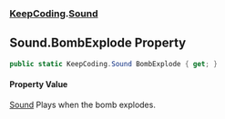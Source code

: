 ### [KeepCoding](KeepCoding.md 'KeepCoding').[Sound](KeepCoding_Sound.md 'KeepCoding.Sound')
## Sound.BombExplode Property
```csharp
public static KeepCoding.Sound BombExplode { get; }
```
#### Property Value
[Sound](KeepCoding_Sound.md 'KeepCoding.Sound')
Plays when the bomb explodes.  
